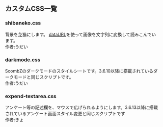 ## カスタムCSS一覧
### shibaneko.css
背景を芝猫にします。
[dataURL](https://hi0a.com/demo/-js/img-base64-datauri/)を使って画像を文字列に変換して読みこんでいます。<br>
作者:うだい
### darkmode.css
ScombZのダークモードのスタイルシートです。3.6.10以降に搭載されているダークモードと同じスクリプトです。<br>
作者:うだい
### expend-textarea.css
アンケート等の記述欄を、マウスで広げられるようにします。3.6.13以降に搭載されているアンケート画面スタイル変更と同じスクリプトです<br>
作者:きょ

